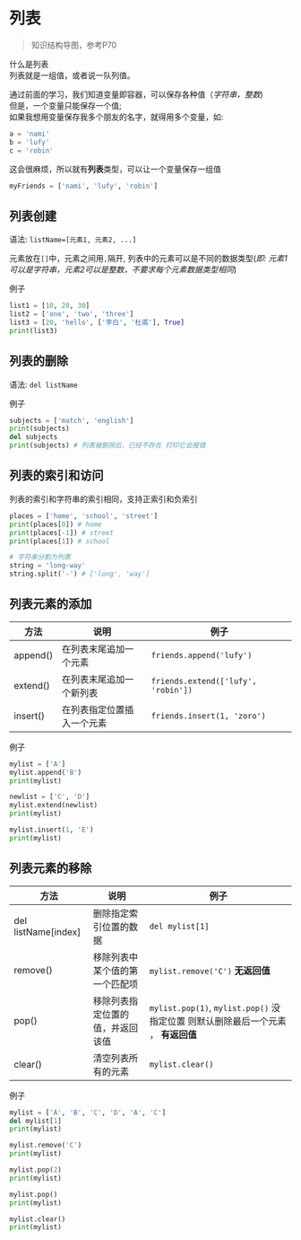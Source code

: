 # 列表

> 知识结构导图，参考P70

什么是列表  
列表就是一组值，或者说一队列值。

通过前面的学习，我们知道变量即容器，可以保存各种值（*字符串，整数*)  
但是，一个变量只能保存一个值;  
如果我想用变量保存我多个朋友的名字，就得用多个变量，如:  
```python
a = 'nami'
b = 'lufy'
c = 'robin'
```
这会很麻烦，所以就有**列表**类型，可以让一个变量保存一组值
```python
myFriends = ['nami', 'lufy', 'robin']
```

## 列表创建

语法: `listName=[元素1, 元素2, ...]`  

元素放在`[]`中，元素之间用`,`隔开, 列表中的元素可以是不同的数据类型(*即: 元素1可以是字符串，元素2可以是整数，不要求每个元素数据类型相同*)

例子

```python
list1 = [10, 20, 30]
list2 = ['one', 'two', 'three']
list3 = [20, 'hello', ['李白', '杜甫'], True]
print(list3)
```

## 列表的删除

语法: `del listName`

例子

```python
subjects = ['match', 'english']
print(subjects)
del subjects
print(subjects) # 列表被删除后，已经不存在 打印它会报错
```


## 列表的索引和访问
列表的索引和字符串的索引相同，支持正索引和负索引

```python
places = ['home', 'school', 'street']
print(places[0]) # home
print(places[-1]) # street
print(places[1]) # school

# 字符串分割为列表
string = 'long-way'
string.split('-') # ['long', 'way']
```
## 列表元素的添加

方法 | 说明 | 例子
--- | ---- | ---
append()  | 在列表末尾追加一个元素 | `friends.append('lufy')`
extend()  | 在列表末尾追加一个新列表 | `friends.extend(['lufy', 'robin'])`
insert() | 在列表指定位置插入一个元素 | `friends.insert(1, 'zoro')`

例子

```python
mylist = ['A']
mylist.append('B')
print(mylist)

newlist = ['C', 'D']
mylist.extend(newlist)
print(mylist)

mylist.insert(1, 'E')
print(mylist)

```

## 列表元素的移除

方法  | 说明  | 例子
--- | --- | ---
del listName[index] | 删除指定索引位置的数据 | `del mylist[1]`
remove()  | 移除列表中某个值的第一个匹配项 | `mylist.remove('C')` **无返回值**
pop() | 移除列表指定位置的值，并返回该值 | `mylist.pop(1)`, `mylist.pop()` 没指定位置 则默认删除最后一个元素 ， **有返回值**
clear() | 清空列表所有的元素 | `mylist.clear()`


例子

```python
mylist = ['A', 'B', 'C', 'D', 'A', 'C']
del mylist[1]
print(mylist)

mylist.remove('C')
print(mylist)

mylist.pop(2)
print(mylist)

mylist.pop()
print(mylist)

mylist.clear()
print(mylist)
```





```